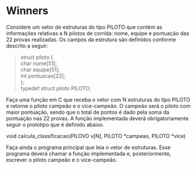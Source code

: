 # Winners

Considere um vetor de estruturas do tipo PILOTO que contém as informações relativas a N pilotos de corrida: nome, equipe e pontuação das 22 provas realizadas. Os campos da estrutura são definidos conforme descrito a seguir:

>struct piloto {  
>  char nome[51];  
>  char equipe[51];  
>  int pontuacao[22];  
>};  
>typedef struct piloto PILOTO;  


Faça uma função em C que receba o vetor com N estruturas do tipo PILOTO e retorne o piloto campeão e o vice-campeão. O campeão será o piloto com maior pontuação, sendo que o total de pontos é dado pela soma da pontuação nas 22 provas. A função implementada deverá obrigatoriamente seguir o protótipo que é definido abaixo.

void calcula_classificacao(PILOVO v[N], PILOTO *campeao, PILOTO *vice) 

Faça ainda o programa principal que leia o vetor de estruturas. Esse programa deverá chamar a função implementada e, posteriormente, escrever o piloto campeão e o vice-campeão.
